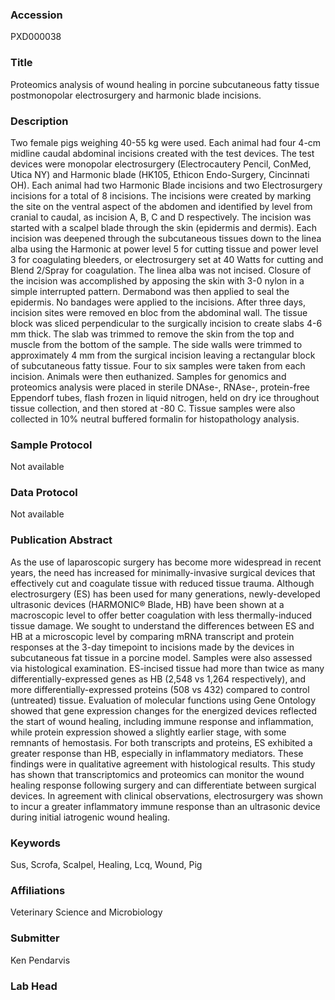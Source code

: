 ### Accession
PXD000038

### Title
Proteomics analysis of wound healing in porcine subcutaneous fatty tissue postmonopolar electrosurgery and harmonic blade incisions.

### Description
Two female pigs weighing 40-55 kg were used. Each animal had four 4-cm midline caudal abdominal incisions created with the test devices. The test devices were monopolar electrosurgery (Electrocautery Pencil, ConMed, Utica NY) and Harmonic blade (HK105, Ethicon Endo-Surgery, Cincinnati OH).  Each animal had two Harmonic Blade incisions and two Electrosurgery incisions for a total of 8 incisions.  The incisions were created by marking the site on the ventral aspect of the abdomen and identified by level from cranial to caudal, as incision A, B, C and D respectively. The incision was started with a scalpel blade through the skin (epidermis and dermis). Each incision was deepened through the subcutaneous tissues down to the linea alba using the Harmonic at power level 5 for cutting tissue and power level 3 for coagulating bleeders, or electrosurgery set at 40 Watts for cutting and Blend 2/Spray for coagulation. The linea alba was not incised. Closure of the incision was accomplished by apposing the skin with 3-0 nylon in a simple interrupted pattern. Dermabond was then applied to seal the epidermis. No bandages were applied to the incisions.  After three days, incision sites were removed en bloc from the abdominal wall. The tissue block was sliced perpendicular to the surgically incision to create slabs 4-6 mm thick.  The slab was trimmed to remove the skin from the top and muscle from the bottom of the sample. The side walls were trimmed to approximately 4 mm from the surgical incision leaving a rectangular block of subcutaneous fatty tissue. Four to six samples were taken from each incision. Animals were then euthanized.  Samples for genomics and proteomics analysis were placed in sterile DNAse-, RNAse-, protein-free Eppendorf tubes, flash frozen in liquid nitrogen, held on dry ice throughout tissue collection, and then stored at -80 C.  Tissue samples were also collected in 10% neutral buffered formalin for histopathology analysis.

### Sample Protocol
Not available

### Data Protocol
Not available

### Publication Abstract
As the use of laparoscopic surgery has become more widespread in recent years, the need has increased for minimally-invasive surgical devices that effectively cut and coagulate tissue with reduced tissue trauma. Although electrosurgery (ES) has been used for many generations, newly-developed ultrasonic devices (HARMONIC&#xae; Blade, HB) have been shown at a macroscopic level to offer better coagulation with less thermally-induced tissue damage. We sought to understand the differences between ES and HB at a microscopic level by comparing mRNA transcript and protein responses at the 3-day timepoint to incisions made by the devices in subcutaneous fat tissue in a porcine model. Samples were also assessed via histological examination. ES-incised tissue had more than twice as many differentially-expressed genes as HB (2,548 vs 1,264 respectively), and more differentially-expressed proteins (508 vs 432) compared to control (untreated) tissue. Evaluation of molecular functions using Gene Ontology showed that gene expression changes for the energized devices reflected the start of wound healing, including immune response and inflammation, while protein expression showed a slightly earlier stage, with some remnants of hemostasis. For both transcripts and proteins, ES exhibited a greater response than HB, especially in inflammatory mediators. These findings were in qualitative agreement with histological results. This study has shown that transcriptomics and proteomics can monitor the wound healing response following surgery and can differentiate between surgical devices. In agreement with clinical observations, electrosurgery was shown to incur a greater inflammatory immune response than an ultrasonic device during initial iatrogenic wound healing.

### Keywords
Sus, Scrofa, Scalpel, Healing, Lcq, Wound, Pig

### Affiliations
Veterinary Science and Microbiology

### Submitter
Ken Pendarvis

### Lab Head


